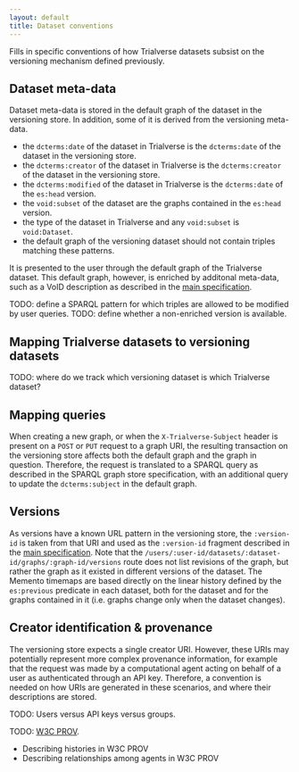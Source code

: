 ```yaml
---
layout: default
title: Dataset conventions
---
```


Fills in specific conventions of how Trialverse datasets subsist on the versioning mechanism defined previously.

Dataset meta-data
-----------------

Dataset meta-data is stored in the default graph of the dataset in the versioning store.
In addition, some of it is derived from the versioning meta-data.

 - the `dcterms:date` of the dataset in Trialverse is the `dcterms:date` of the dataset in the versioning store.
 - the `dcterms:creator` of the dataset in Trialverse is the `dcterms:creator` of the dataset in the versioning store.
 - the `dcterms:modified` of the dataset in Trialverse is the `dcterms:date` of the `es:head` version.
 - the `void:subset` of the dataset are the graphs contained in the `es:head` version.
 - the type of the dataset in Trialverse and any `void:subset` is `void:Dataset`.
 - the default graph of the versioning dataset should not contain triples matching these patterns.

It is presented to the user through the default graph of the Trialverse dataset.
This default graph, however, is enriched by additonal meta-data, such as a VoID description as described in the [main specification](index.html).

TODO: define a SPARQL pattern for which triples are allowed to be modified by user queries.
TODO: define whether a non-enriched version is available.

Mapping Trialverse datasets to versioning datasets
--------------------------------------------------

TODO: where do we track which versioning dataset is which Trialverse dataset?

Mapping queries
---------------

When creating a new graph, or when the `X-Trialverse-Subject` header is present on a `POST` or `PUT` request to a graph URI, the resulting transaction on the versioning store affects both the default graph and the graph in question.
Therefore, the request is translated to a SPARQL query as described in the SPARQL graph store specification, with an additional query to update the `dcterms:subject` in the default graph.

Versions
--------

As versions have a known URL pattern in the versioning store, the `:version-id` is taken from that URI and used as the `:version-id` fragment described in the [main specification](index.html).
Note that the `/users/:user-id/datasets/:dataset-id/graphs/:graph-id/versions` route does not list revisions of the graph, but rather the graph as it existed in different versions of the dataset.
The Memento timemaps are based directly on the linear history defined by the `es:previous` predicate in each dataset, both for the dataset and for the graphs contained in it (i.e. graphs change only when the dataset changes).

Creator identification & provenance
-----------------------------------

The versioning store expects a single creator URI.
However, these URIs may potentially represent more complex provenance information, for example that the request was made by a computational agent acting on behalf of a user as authenticated through an API key.
Therefore, a convention is needed on how URIs are generated in these scenarios, and where their descriptions are stored.

TODO: Users versus API keys versus groups.

TODO: [W3C PROV](http://www.w3.org/TR/2013/NOTE-prov-primer-20130430/).

 - Describing histories in W3C PROV
 - Describing relationships among agents in W3C PROV
